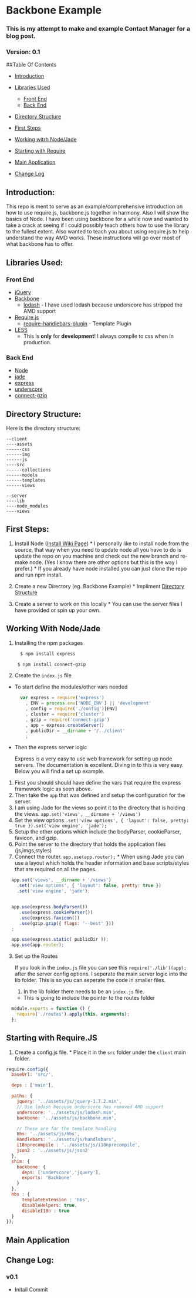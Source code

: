 Backbone Example
================

### This is my attempt to make and example Contact Manager for a blog post.

### Version: 0.1

##Table Of Contents

* [Introduction](#introduction)
* [Libraries Used](#libsused)
  * [Front End](#frontEnd)
  * [Back End](#backEnd)
* [Directory Structure](#directorystructure)
* [First Steps](#firststeps)
* [Working witrh Node/Jade](#workingNode)
* [Starting with Require](#startRequire)
* [Main Application](#mainApplication)

* [Change Log](#changelog)

<a name="introduction"> Introduction: </a>
---
This repo is ment to serve as an example/comprehensive introduction on how to use require.js, backbone.js together in harmony. Also I will show the basics of Node. I have been using backbone for a while now and wanted to take a crack at seeing if I could possibly teach others how to use the library to the fullest extent. Also wanted to teach you about using require.js to help understand the way AMD works. These instructions will go over most of what backbone has to offer.

<a name="libsused"> Libraries Used: </a>
---
### <a name="frontEnd">Front End </a>
  - [jQuery](https://github.com/jquery/jquery)
  - [Backbone](https://github.com/documentcloud/backbone)
    - [lodash](https://github.com/bestiejs/lodash) - I have used lodash because underscore has stripped the AMD support
  - [Require.js](https://github.com/jrburke/requirejs)
      - [require-handlebars-plugin](https://github.com/SlexAxton/require-handlebars-plugin) - Template Plugin
  - [LESS](https://github.com/cloudhead/less.js)
      * This is **only** for **development**! I always compile to css when in production.

### <a name="backEnd">Back End </a>
  - [Node](https://github.com/joyent/node)
  - [jade](https://github.com/visionmedia/jade)
  - [express](https://github.com/visionmedia/express)
  - [underscore](https://github.com/documentcloud/underscore)
  - [connect-gzip](https://github.com/nateps/connect-gzip)

<a name="directorystructure"> Directory Structure: </a>
---
  Here is the directory structure:

  ```
--client
----assets
------css
------img
------js
----src
------collections
------models
------templates
------views

--server
----lib
----node_modules
----views

```

<a name="firststeps"> First Steps: </a>
---

  1. Install Node ([Install Wiki Page](https://github.com/joyent/node/wiki/Installation))
    * I personally like to install node from the source, that way when you need to update node all you have
      to do is update the repo on you machine and check out the new branch and re-make node. (Yes I know there are other options but this is the way I prefer.)
    * If you already have node installed you can just clone the repo and run npm install.

  2. Create a new Directory (eg. Backbone Example)
    * Impliment [Directory Structure](#directorystructure)

  3. Create a server to work on this locally
    * You can use the server files I have provided or spin up your own.

<a name="workingNode"> Working With Node/Jade </a>
---
  1. Installing the npm packages

      ```bash
        $ npm install express
      ```

       ```bash
        $ npm install connect-gzip
       ```

  2. Create the ```index.js``` file


  * To start define the modules/other vars  needed


    ```javascript
      var express = require('express')
        , ENV = process.env['NODE_ENV'] || 'development'
        , config = require('./config')[ENV]
        , cluster = require('cluster')
        , gzip = require('connect-gzip')
        , app = express.createServer()
        , publicDir = __dirname + '/../client'
        ;
    ```


  * Then the express server logic

    Express is a very easy to use web framework for setting up node servers. The documentation is excellent. Diving in to this
    is very easy. Below you will find a set up example.


  1. First you should should have define the vars that require the express framework logic as seen above.
  2. Then take the ```app``` that was defined and setup the configuration for the server.
  3. I am using Jade for the views so point it to the directory that is holding the views.
      ``` app.set('views', __dirname + '/views') ```
  4. Set the view options ```.set('view options', { 'layout': false, pretty: true }).set('view engine', 'jade');```
  5. Setup the other options which include the bodyParser, cookieParser, favicon, and gzip.
  6. Point the server to the directory that holds the application files (js,imgs,styles)
  7. Connect the router. ```app.use(app.router);```
    * When using Jade you can use a layout which holds the header information and base scripts/styles that are required on all the pages.


  ```javascript
    app.set('views', __dirname + '/views')
      .set('view options', { 'layout': false, pretty: true })
      .set('view engine', 'jade');


    app.use(express.bodyParser())
       .use(express.cookieParser())
       .use(express.favicon())
       .use(gzip.gzip({ flags: '--best' }))
    ;

    app.use(express.static( publicDir ));
    app.use(app.router);
  ```

3. Set up the Routes

    If you look in the ```index.js``` file you can see this ```require('./lib')(app);``` after the server config options.
    I seperate the main server logic into the lib folder. This is so you can seperate the code in smaller files.

    1. In the lib folder there needs to be an ```index.js``` file.
      * This is going to include the pointer to the routes folder

  ```javascript
    module.exports = function () {
      require('./routes').apply(this, arguments);
    };
  ```

<a name="startRequire"> Starting with Require.JS</a>
---
  1. Create a config.js file.
    * Place it in the ```src``` folder under the ```client``` main folder.


```javascript
require.config({
  baseUrl: 'src/',

  deps : ['main'],

  paths: {
    jquery: '../assets/js/jquery-1.7.2.min',
    // Use lodash because underscore has removed AMD support
    underscore: '../assets/js/lodash.min',
    backbone: '../assets/js/backbone.min',

    // These are for the template handling
    hbs: '../assets/js/hbs',
    Handlebars: '../assets/js/handlebars',
    i18nprecompile : '../assets/js/i18nprecompile',
    json2 : '../assets/js/json2'
  },
  shim: {
    backbone: {
      deps: ['underscore','jquery'],
      exports: 'Backbone'
    }
  },
  hbs : {
      templateExtension : 'hbs',
      disableHelpers: true,
      disableI18n : true
  }
});
```

<a name="mainApplication"> Main Application</a>
---


<a name="changelog"> Change Log:</a>
---

### v0.1
  * Initail Commit